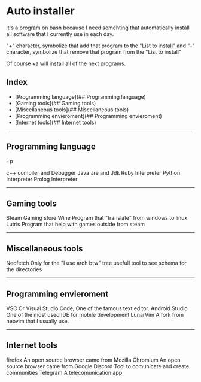 # Auto installer

it's a program on bash because I need somehting that automatically install 
all software that I currently use in each day.

"+" character, symbolize that add that program to the "List to install" and 
"-" character, symbolize that remove that program from the "List to install" 

Of course +a will install all of the next programs.

## Index

- [Programming language](## Programming language)
- [Gaming tools](## Gaming tools)
- [Miscellaneous tools](## Miscellaneous tools)
- [Programming envieroment](## Programming envieroment)
- [Internet tools](## Internet tools)

---

## Programming language

+p

c++			compiler and Debugger
Java		Jre and Jdk
Ruby		Interpreter
Python		Interpreter
Prolog		Interpreter

---

## Gaming tools

Steam		Gaming store
Wine		Program that "translate" from windows to linux
Lutris		Program that help with games outside from steam

---

## Miscellaneous tools

Neofetch	Only for the "I use arch btw"
tree		usefull tool to see schema for the directories

---

## Programming envieroment

VSC				Or Visual Studio Code, One of the famous text editor.
Android Studio	One of the most used IDE for mobile development
LunarVim		A fork from neovim that I usually use.

---

## Internet tools

firefox		An open source browser came from Mozilla
Chromium	An open source browser came from Google
Discord		Tool to comunicate and create communities
Telegram	A telecomunication app
